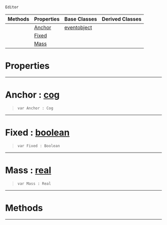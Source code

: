  `Editor`

|Methods|Properties|Base Classes|Derived Classes|
|---|---|---|---|
| |[ Anchor](https://github.com/ArendDanielek/ZeroDocsTest/blob/master/code_reference/class_reference/springpointproxy.markdown#anchor-zero-engine-docum)|[eventobject](https://github.com/ArendDanielek/ZeroDocsTest/blob/master/code_reference/class_reference/eventobject.markdown)| |
| |[ Fixed](https://github.com/ArendDanielek/ZeroDocsTest/blob/master/code_reference/class_reference/springpointproxy.markdown#fixed-zero-engine-docume)| | |
| |[ Mass](https://github.com/ArendDanielek/ZeroDocsTest/blob/master/code_reference/class_reference/springpointproxy.markdown#mass-zero-engine-documen)| | |


 #  Properties


---  
 #  Anchor : [cog](https://github.com/ArendDanielek/ZeroDocsTest/blob/master/code_reference/class_reference/cog.markdown)

> 
> ``` lang=cpp, name=Zilch
> var Anchor : Cog


---  
 #  Fixed : [boolean](https://github.com/ArendDanielek/ZeroDocsTest/blob/master/code_reference/zilch_base_types/boolean.markdown)

> 
> ``` lang=cpp, name=Zilch
> var Fixed : Boolean


---  
 #  Mass : [real](https://github.com/ArendDanielek/ZeroDocsTest/blob/master/code_reference/zilch_base_types/real.markdown)

> 
> ``` lang=cpp, name=Zilch
> var Mass : Real


---  
 #  Methods


---  
 
  
  
  
  
  
  
  

 